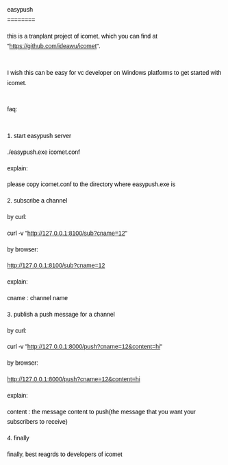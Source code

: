 <div style="line-height:1.7;color:#000000;font-size:14px;font-family:Arial"><p>easypush<br>========</p><p>this is a tranplant project of icomet, which you can find at "<a href="https://github.com/ideawu/icomet">https://github.com/ideawu/icomet</a>".</p><p><br>I wish this can be easy for vc developer on Windows platforms to get started with icomet.</p><p><br>faq:</p><p><br>1. start easypush server</p><p>./easypush.exe icomet.conf</p><p>explain:</p><p>please copy icomet.conf to the directory where easypush.exe is</p><p>2. subscribe a channel</p><p>by curl:</p><p>curl -v "<a href="http://127.0.0.1:8100/sub?cname=12">http://127.0.0.1:8100/sub?cname=12</a>"</p><p>by browser:</p><p><a href="http://127.0.0.1:8100/sub?cname=12">http://127.0.0.1:8100/sub?cname=12</a></p><p>explain:</p><p>cname : channel name</p><p>3. publish a push message for a channel</p><p>by curl:</p><p>curl -v "<a href="http://127.0.0.1:8000/push?cname=12&amp;content=hi">http://127.0.0.1:8000/push?cname=12&amp;content=hi</a>"</p><p>by browser:</p><p><a href="http://127.0.0.1:8000/push?cname=12&content=hi">http://127.0.0.1:8000/push?cname=12&content=hi</a></p><p>explain:</p><p>content : the message content to push(the message that you want your subscribers to receive)</p><p>4. finally</p><p>finally, best reagrds to developers of icomet</p><p><br></p></div><br><br><span title="neteasefooter"><span id="netease_mail_footer"></span></span> 

